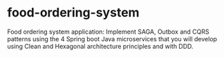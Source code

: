 # food-ordering-system
Food ordering system application: Implement SAGA, Outbox and CQRS patterns using the 4 Spring boot Java microservices that you will develop using Clean and Hexagonal architecture principles and with DDD.
